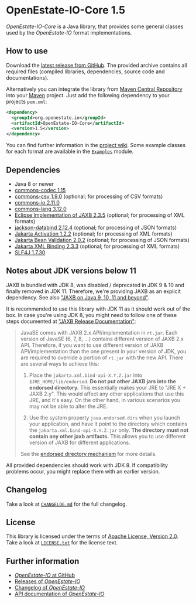 OpenEstate-IO-Core 1.5
======================

*OpenEstate-IO-Core* is a Java library, that provides some general classes used by the *OpenEstate-IO* format implementations.


How to use
----------

Download the [latest release from GitHub](https://github.com/OpenEstate/OpenEstate-IO/releases/latest). The provided archive contains all required files (compiled libraries, dependencies, source code and documentations).

Alternatively you can integrate the library from [Maven Central Repository](https://search.maven.org/#search|ga|1|org.openestate.io) into your [Maven](https://maven.apache.org/) project. Just add the following dependency to your projects `pom.xml`:

```xml
<dependency>
  <groupId>org.openestate.io</groupId>
  <artifactId>OpenEstate-IO-Core</artifactId>
  <version>1.5</version>
</dependency>
```

You can find further information in the [project wiki](https://github.com/OpenEstate/OpenEstate-IO/wiki). Some example classes for each format are available in the [`Examples`](https://github.com/OpenEstate/OpenEstate-IO/tree/v1.5/Examples) module.


Dependencies
------------

- Java 8 or newer
- [commons-codec 1.15](https://commons.apache.org/proper/commons-codec/)
- [commons-csv 1.9.0](https://commons.apache.org/proper/commons-csv/) (optional; for processing of CSV formats)
- [commons-io 2.11.0](https://commons.apache.org/proper/commons-io/)
- [commons-lang 3.12.0](https://commons.apache.org/proper/commons-lang/)
- [Eclipse Implementation of JAXB 2.3.5](https://projects.eclipse.org/projects/ee4j.jaxb-impl) (optional; for processing of XML formats)
- [jackson-databind 2.12.4](https://github.com/FasterXML/jackson-databind) (optional; for processing of JSON formats)
- [Jakarta Activation 1.2.2](https://projects.eclipse.org/projects/ee4j.jaf) (optional; for processing of XML formats)
- [Jakarta Bean Validation 2.0.2](https://projects.eclipse.org/projects/ee4j.bean-validation) (optional; for processing of JSON formats)
- [Jakarta XML Binding 2.3.3](https://projects.eclipse.org/projects/ee4j.jaxb) (optional; for processing of XML formats)
- [SLF4J 1.7.30](https://www.slf4j.org/)


Notes about JDK versions below 11
---------------------------------

JAXB is bundled with JDK 8, was disabled / deprecated in JDK 9 & 10 and finally removed in JDK 11. Therefore, we're providing JAXB as an explicit dependency. See also ["JAXB on Java 9, 10, 11 and beyond"](https://www.jesperdj.com/2018/09/30/jaxb-on-java-9-10-11-and-beyond/).

It is recommended to use this library with JDK 11 as it should work out of the box. In case you're using JDK 8, you might need to follow one of these steps documented at ["JAXB Release Documentation"](https://javaee.github.io/jaxb-v2/doc/user-guide/release-documentation.html#deployment-migrating-jaxb-2-0-applications-to-javase-6):

> JavaSE comes with JAXB 2.x API/implementation in `rt.jar`. Each version of JavaSE (6, 7, 8, ...) contains different version of JAXB 2.x API. Therefore, if you want to use different version of JAXB API/implementation than the one present in your version of JDK, you are required to override a portion of `rt.jar` with the new API. There are several ways to achieve this:
>
> 1.    Place the `jakarta.xml.bind-api-X.Y.Z.jar` into `$JRE_HOME/lib/endorsed`. **Do not put other JAXB jars into the endorsed directory.** This essentially makes your JRE to "JRE X + JAXB 2.y". This would affect any other applications that use this JRE, and it's easy. On the other hand, in various scenarios you may not be able to alter the JRE.
>
> 2.    Use the system property `java.endorsed.dirs` when you launch your application, and have it point to the directory which contains the `jakarta.xml.bind-api-X.Y.Z.jar` only. **The directory must not contain any other jaxb artifacts.** This allows you to use different version of JAXB for different applications.
>
> See the [endorsed directory mechanism](http://docs.oracle.com/javase/6/docs/technotes/guides/standards/) for more details.

All provided dependencies should work with JDK 8. If compatibility problems occur, you might replace them with an earlier version.


Changelog
---------

Take a look at [`CHANGELOG.md`](https://github.com/OpenEstate/OpenEstate-IO/blob/v1.5/CHANGELOG.md) for the full changelog.


License
-------

This library is licensed under the terms of [Apache License, Version 2.0](https://www.apache.org/licenses/LICENSE-2.0.html). Take a look at [`LICENSE.txt`](https://github.com/OpenEstate/OpenEstate-IO/blob/v1.5/LICENSE.txt) for the license text.


Further information
-------------------

- [*OpenEstate-IO* at GitHub](https://github.com/OpenEstate/OpenEstate-IO)
- [Releases of *OpenEstate-IO*](https://github.com/OpenEstate/OpenEstate-IO/releases)
- [Changelog of *OpenEstate-IO*](https://github.com/OpenEstate/OpenEstate-IO/blob/v1.5/CHANGELOG.md)
- [API documentation of *OpenEstate-IO*](https://media.openestate.org/apidocs/OpenEstate-IO/)
